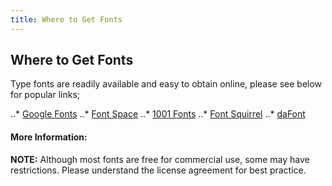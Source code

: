 ```yaml
---
title: Where to Get Fonts
---
```

## Where to Get Fonts

<!-- The article goes here, in GitHub-flavored Markdown. Feel free to add YouTube videos, images, and CodePen/JSBin embeds  -->

Type fonts are readily available and easy to obtain online, please see below for popular links;

..* [Google Fonts]("https://fonts.google.com")
..* [Font Space]("http://www.fontspace.com/")
..* [1001 Fonts]("http://www.1001fonts.com/free-fonts-for-commercial-use.html")
..* [Font Squirrel]("https://www.fontsquirrel.com/")
..* [daFont]("http://www.dafont.com/")

#### More Information:
<!-- Please add any articles you think might be helpful to read before writing the article -->

**NOTE:** Although most fonts are free for commercial use, some may have restrictions. Please understand the license agreement for best practice.
